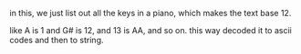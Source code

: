in this, we just list out all the keys in a piano, which makes the text base 12.

like A is 1 and G# is 12, and 13 is AA, and so on. this way decoded it to ascii codes and then to string.